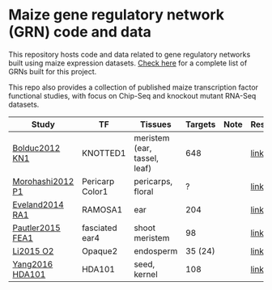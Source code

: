# Maize gene regulatory network (GRN) code and data

This repository hosts code and data related to gene regulatory networks built using maize expression datasets.  [Check here](data/10.dataset.tsv) for a complete list of GRNs built for this project.

This repo also provides a collection of published maize transcription factor functional studies, with focus on Chip-Seq and knockout mutant RNA-Seq datasets.

| Study | TF | Tissues | Targets | Note | Results |
| ----- | ------------- | ------ | ------------------- | --- | ---- |
| [Bolduc2012 KN1](https://paperpile.com/view/0820167c-9a22-0659-b253-797c30cf7ad8) | KNOTTED1 | meristem (ear, tassel, leaf) | 648 |  | [link]() |
| [Morohashi2012 P1](https://paperpile.com/view/7a0a1a96-7221-0fd8-a9f8-8154bb44b9d0) | Pericarp Color1 |  pericarps, floral | ? | | [link]()|
| [Eveland2014 RA1](https://paperpile.com/view/332f982e-3361-0d67-a640-57ad1fe1cd95) | RAMOSA1 | ear | 204 | | [link]() |
| [Pautler2015 FEA1](https://paperpile.com/view/1d33d29b-c855-080f-95ea-b1a6c6554b50) | fasciated ear4 | shoot meristem | 98 |  | [link]() |
| [Li2015 O2](https://paperpile.com/view/d4421338-7ca5-045b-a047-931256301428) | Opaque2 | endosperm | 35 (24) |  | [link]() |
| [Yang2016 HDA101](https://paperpile.com/view/926a768f-372e-08b0-8ce3-7dc97260cfa8) | HDA101 | seed, kernel | 108 |  | [link]() |

